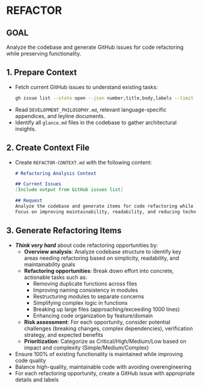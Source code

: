 # REFACTOR

## GOAL
Analyze the codebase and generate GitHub issues for code refactoring while preserving functionality.

## 1. Prepare Context
- Fetch current GitHub issues to understand existing tasks:
  ```bash
  gh issue list --state open --json number,title,body,labels --limit 100
  ```
- Read `DEVELOPMENT_PHILOSOPHY.md`, relevant language-specific appendices, and leyline documents.
- Identify all `glance.md` files in the codebase to gather architectural insights.

## 2. Create Context File
- Create `REFACTOR-CONTEXT.md` with the following content:
  ```markdown
  # Refactoring Analysis Context

  ## Current Issues
  [Include output from GitHub issues list]

  ## Request
  Analyze the codebase and generate items for code refactoring while preserving functionality.
  Focus on improving maintainability, readability, and reducing technical debt.
  ```

## 3. Generate Refactoring Items
- ***Think very hard*** about code refactoring opportunities by:
  - **Overview analysis**: Analyze codebase structure to identify key areas needing refactoring based on simplicity, readability, and maintainability goals
  - **Refactoring opportunities**: Break down effort into concrete, actionable tasks such as:
    - Removing duplicate functions across files
    - Improving naming consistency in modules
    - Restructuring modules to separate concerns
    - Simplifying complex logic in functions
    - Breaking up large files (approaching/exceeding 1000 lines)
    - Enhancing code organization by feature/domain
  - **Risk assessment**: For each opportunity, consider potential challenges (breaking changes, complex dependencies), verification strategy, and expected benefits
  - **Prioritization**: Categorize as Critical/High/Medium/Low based on impact and complexity (Simple/Medium/Complex)
- Ensure 100% of existing functionality is maintained while improving code quality
- Balance high-quality, maintainable code with avoiding overengineering
- For each refactoring opportunity, create a GitHub issue with appropriate details and labels
